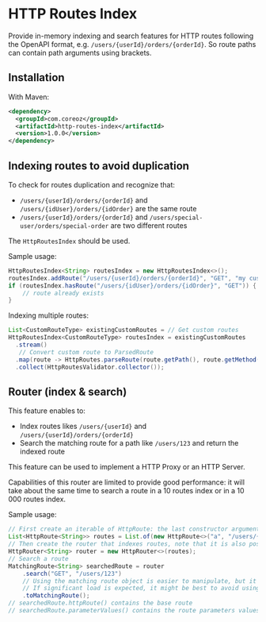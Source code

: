 HTTP Routes Index
=================
Provide in-memory indexing and search features for HTTP routes following the OpenAPI format, e.g. `/users/{userId}/orders/{orderId}`. So route paths can contain path arguments using brackets.

Installation
------------
With Maven:
```xml
<dependency>
  <groupId>com.coreoz</groupId>
  <artifactId>http-routes-index</artifactId>
  <version>1.0.0</version>
</dependency>
```

Indexing routes to avoid duplication
------------------------------------
To check for routes duplication and recognize that:
- `/users/{userId}/orders/{orderId}` and `/users/{idUser}/orders/{idOrder}` are the same route
- `/users/{userId}/orders/{orderId}` and `/users/special-user/orders/special-order` are two different routes

The `HttpRoutesIndex` should be used.

Sample usage:
```java
HttpRoutesIndex<String> routesIndex = new HttpRoutesIndex<>();
routesIndex.addRoute("/users/{userId}/orders/{orderId}", "GET", "my custom data");
if (routesIndex.hasRoute("/users/{idUser}/orders/{idOrder}", "GET")) {
    // route already exists
}
```

Indexing multiple routes:
```java
List<CustomRouteType> existingCustomRoutes = // Get custom routes
HttpRoutesIndex<CustomRouteType> routesIndex = existingCustomRoutes
  .stream()
   // Convert custom route to ParsedRoute
  .map(route -> HttpRoutes.parseRoute(route.getPath(), route.getMethod(), route))
  .collect(HttpRoutesValidator.collector());
```

Router (index & search)
-----------------------
This feature enables to:
- Index routes likes `/users/{userId}` and `/users/{userId}/orders/{orderId}`
- Search the matching route for a path like `/users/123` and return the indexed route

This feature can be used to implement a HTTP Proxy or an HTTP Server.

Capabilities of this router are limited to provide good performance: it will take about the same time to search a route in a 10 routes index or in a 10 000 routes index.

Sample usage:

```java
// First create an iterable of HttpRoute: the last constructor argument enables to add custom data that can be recovered after the router search resolution
List<HttpRoute<String>> routes = List.of(new HttpRoute<>("a", "/users/{userId}", "GET", "custom-data"));
// Then create the router that indexes routes, note that it is also possible to add routes afterward with the method HttpRouter.addRoute()
HttpRouter<String> router = new HttpRouter<>(routes);
// Search a route
MatchingRoute<String> searchedRoute = router
    .search("GET", "/users/123")
    // Using the matching route object is easier to manipulate, but it results in the creation of a new HashMap and a MatchingRoute object
    // If significant load is expected, it might be best to avoid using this method to reduce the work of the garbage collector
    .toMatchingRoute();
// searchedRoute.httpRoute() contains the base route
// searchedRoute.parameterValues() contains the route parameters values
```
